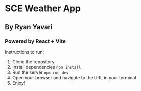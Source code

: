 # SCE Weather App 
## By Ryan Yavari
### Powered by React + Vite
Instructions to run:

1. Clone the repository
2. Install dependencies
   ```npm install```
3. Run the server
   ```npm run dev```
4. Open your browser and navigate to the URL in your terminal
5. Enjoy!


